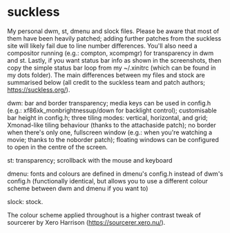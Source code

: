 # suckless

My personal dwm, st, dmenu and slock files. Please be aware that most of them have been heavily patched; adding further patches from the suckless site will likely fail due to line number differences. You'll also need a compositor running (e.g.: compton, xcompmgr) for transparency in dwm and st. Lastly, if you want status bar info as shown in the screenshots, then copy the simple status bar loop from my ~/.xinitrc (which can be found in my dots folder). The main differences between my files and stock are summarised below (all credit to the suckless team and patch authors; https://suckless.org/).

dwm: bar and border transparency; media keys can be used in config.h (e.g.: xf86xk_monbrightnessup/down for backlight control); customisable bar height in config.h; three tiling modes: vertical, horizontal, and grid; Xmonad-like tiling behaviour (thanks to the attachaside patch); no border when there's only one, fullscreen window (e.g.: when you're watching a movie; thanks to the noborder patch); floating windows can be configured to open in the centre of the screen.

st: transparency; scrollback with the mouse and keyboard

dmenu: fonts and colours are defined in dmenu's config.h instead of dwm's config.h (functionally identical, but allows you to use a different colour scheme between dwm and dmenu if you want to)

slock: stock.

The colour scheme applied throughout is a higher contrast tweak of sourcerer by Xero Harrison (https://sourcerer.xero.nu/).
